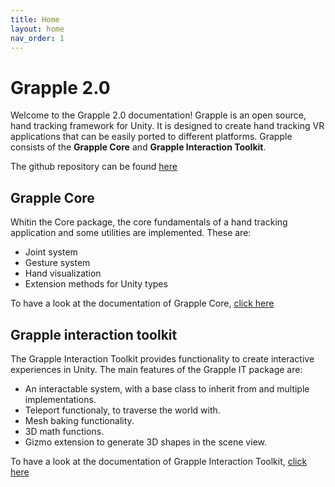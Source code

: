 ```yaml
---
title: Home
layout: home
nav_order: 1
---
```


# Grapple 2.0
Welcome to the Grapple 2.0 documentation!
Grapple is an open source, hand tracking framework for Unity. It is designed to create hand tracking VR applications that can be easily ported to different platforms. Grapple consists of the **Grapple Core** and **Grapple Interaction Toolkit**.

The github repository can be found [here](https://github.com/Rhinox-Training/grpl-2.0)

## Grapple Core
Whitin the Core package, the core fundamentals of a hand tracking application and some utilities are implemented.
These are:
- Joint system
- Gesture system
- Hand visualization
- Extension methods for Unity types

To have a look at the documentation of Grapple Core, [click here](pages/GRPL_Core/Core)

## Grapple interaction toolkit
The Grapple Interaction Toolkit provides functionality to create interactive experiences in Unity.
The main features of the Grapple IT package are: 
- An interactable system, with a base class to inherit from and multiple implementations.
- Teleport functionaly, to traverse the world with.
- Mesh baking functionality.
- 3D math functions.
- Gizmo extension to generate 3D shapes in the scene view.

To have a look at the documentation of Grapple Interaction Toolkit, [click here](pages/GRPL_IT/GrappleIT)